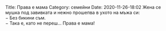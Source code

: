 Title: Права е мама
Category: семейни
Date: 2020-11-26-18:02
Жена се мушка под завивката и нежно прошепва в ухото на мъжа си:   
&minus; Без бикини съм.  
&minus; Така е, като не переш... Права е мама!